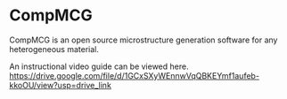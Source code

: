 # CompMCG

CompMCG is an open source microstructure generation software for any heterogeneous material. 

An instructional video guide can be viewed here.
https://drive.google.com/file/d/1GCxSXyWEnnwVqQBKEYmf1aufeb-kkoOU/view?usp=drive_link


